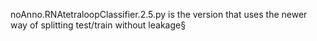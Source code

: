 noAnno.RNAtetraloopClassifier.2.5.py is the version that uses the newer way of splitting test/train without leakage§
